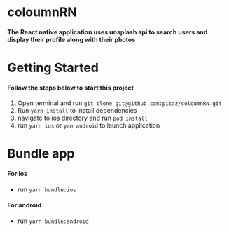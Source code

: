 # coloumnRN
#### The React native application uses unsplash api to search users and display their profile along with their photos

# Getting Started
#### Follow the steps below to start this project
1. Open terminal and run `git clone git@github.com:pitaz/coloumnRN.git`
2. Run `yarn install` to install dependencies
3. navigate to ios directory and run `pod install`
4. run `yarn ios` or `yan android` to launch application

# Bundle app
#### For ios
- run `yarn bundle:ios`

#### For android
- run `yarn bundle:android`
